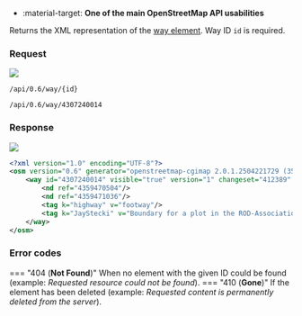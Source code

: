 <div class="grid cards" markdown>

- :material-target: **One of the main OpenStreetMap API usabilities**

</div>

Returns the XML representation of the [way element](../general_information/elements.md#elements-description). Way ID `id` is required.

### Request

![](https://img.shields.io/badge/GET-green)

```
/api/0.6/way/{id}
```

``` title="Example way request"
/api/0.6/way/4307240014
```

### Response

![](https://img.shields.io/badge/Response-200%20OK-brightgreen)

``` xml linenums="1" hl_lines="3-8"
<?xml version="1.0" encoding="UTF-8"?>
<osm version="0.6" generator="openstreetmap-cgimap 2.0.1.2504221729 (3523571 faffy.openstreetmap.org)" copyright="OpenStreetMap and contributors" attribution="http://www.openstreetmap.org/copyright" license="http://opendatacommons.org/licenses/odbl/1-0/">
    <way id="4307240014" visible="true" version="1" changeset="412389" timestamp="2025-04-23T13:48:42Z" user="JayStecki" uid="22098">
        <nd ref="4359470504"/>
        <nd ref="4359471036"/>
        <tag k="highway" v="footway"/>
        <tag k="JayStecki" v="Boundary for a plot in the ROD-Association garden"/>
    </way>
</osm>
```

### Error codes

=== "404 (**Not Found**)"
    When no element with the given ID could be found (example: *Requested resource could not be found*).
=== "410 (**Gone**)"
    If the element has been deleted (example: *Requested content is permanently deleted from the server*).